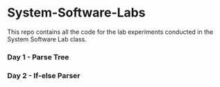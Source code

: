 # System-Software-Labs

This repo contains all the code for the lab experiments conducted in the System Software Lab class.

### Day 1 - Parse Tree
### Day 2 - If-else Parser
